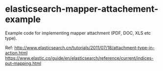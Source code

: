 # elasticsearch-mapper-attachement-example
Example code for implementing mapper attachment (PDF, DOC, XLS etc type).


Ref: http://www.elasticsearch.cn/tutorials/2011/07/18/attachment-type-in-action.html
	https://www.elastic.co/guide/en/elasticsearch/reference/current/indices-put-mapping.html

